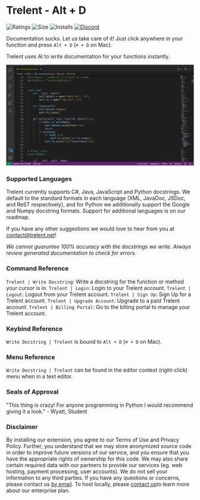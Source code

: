 # Trelent - Alt + D

![Ratings](https://img.shields.io/visual-studio-marketplace/r/Trelent.trelent)
![Size](https://img.shields.io/github/languages/code-size/Trelent/Trelent-VSCode-Extension)
![Installs](https://img.shields.io/visual-studio-marketplace/i/Trelent.trelent)
[![Discord](https://img.shields.io/discord/832745466747420682?label=discord)](https://discord.gg/3gWUdP8EeC)

Documentation sucks. Let us take care of it! Just click anywhere in your function and press `Alt + D` (`⌘ + D` on Mac).

Trelent uses AI to write documentation for your functions instantly.

![Trelent writing an example docstring](images/trelent-example.gif)

### Supported Languages

Trelent currently supports C#, Java, JavaScript and Python docstrings. We default to the standard formats in each language (XML, JavaDoc, JSDoc, and ReST respectively), and for Python we additionally support the Google and Numpy docstring formats. Support for additional languages is on our roadmap.

If you have any other suggestions we would love to hear from you at [contact@trelent.net](mailto:contact@trelent.net)!

_We cannot guaruntee 100% accuracy with the docstrings we write. Always review generated documentation to check for errors._

### Command Reference

`Trelent | Write Docstring`: Write a docstring for the function or method your cursor is in.
`Trelent | Login`: Login to your Trelent account.
`Trelent | Logout`: Logout from your Trelent account.
`Trelent | Sign Up`: Sign Up for a Trelent account.
`Trelent | Upgrade Account`: Upgrade to a paid Trelent account.
`Trelent | Billing Portal`: Go to the billing portal to manage your Trelent account.

### Keybind Reference

`Write Docstring | Trelent` is bound to `Alt + D` (`⌘ + D` on Mac).

### Menu Reference

`Write Docstring | Trelent` can be found in the editor context (right-click) menu when in a text editor.

### Seals of Approval

"This thing is crazy! For anyone programming in Python I would recommend giving it a look." - Wyatt, Student

### Disclaimer

By installing our extension, you agree to our Terms of Use and Privacy Policy. Further, you understand that we may store anonymized source code in order to improve future versions of our service, and you ensure that you have the appropriate rights of ownership for this code. We may also share certain required data with our partners to provide our services (eg. web hosting, payment processing, user accounts). We do not sell your information to any third parties. If you have any questions or concerns, please contact us [by email](mailto:contact@trelent.net). To host locally, please [contact us](mailto:contact@trelent.net)to learn more about our enterprise plan.
